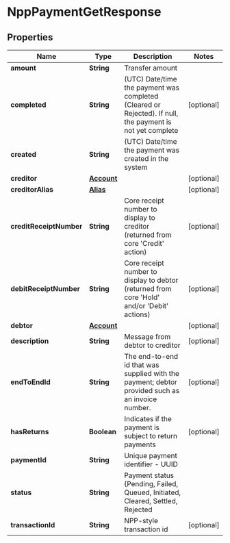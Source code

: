 

# NppPaymentGetResponse

## Properties

Name | Type | Description | Notes
------------ | ------------- | ------------- | -------------
**amount** | **String** | Transfer amount | 
**completed** | **String** | (UTC) Date/time the payment was completed (Cleared or Rejected). If null, the payment is not yet complete |  [optional]
**created** | **String** | (UTC) Date/time the payment was created in the system | 
**creditor** | [**Account**](Account.md) |  |  [optional]
**creditorAlias** | [**Alias**](Alias.md) |  |  [optional]
**creditReceiptNumber** | **String** | Core receipt number to display to creditor (returned from core &#39;Credit&#39; action) |  [optional]
**debitReceiptNumber** | **String** | Core receipt number to display to debtor (returned from core &#39;Hold&#39; and/or &#39;Debit&#39; actions) |  [optional]
**debtor** | [**Account**](Account.md) |  |  [optional]
**description** | **String** | Message from debtor to creditor |  [optional]
**endToEndId** | **String** | The end-to-end id that was supplied with the payment; debtor provided such as an invoice number. |  [optional]
**hasReturns** | **Boolean** | Indicates if the payment is subject to return payments |  [optional]
**paymentId** | **String** | Unique payment identifier - UUID | 
**status** | **String** | Payment status {Pending, Failed, Queued, Initiated, Cleared, Settled, Rejected | 
**transactionId** | **String** | NPP-style transaction id |  [optional]





